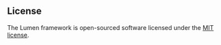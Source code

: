## License

The Lumen framework is open-sourced software licensed under the [MIT license](https://opensource.org/licenses/MIT).
